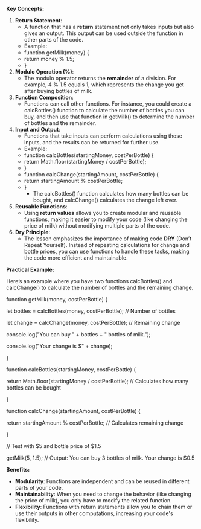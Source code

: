 **Key Concepts:**

1. **Return Statement**:
    - A function that has a **return** statement not only takes inputs but also gives an output. This output can be used outside the function in other parts of the code.
    - Example:
    - function getMilk(money) {
    - return money % 1.5;
    - }
2. **Modulo Operation (%)**:
    - The modulo operator returns the **remainder** of a division. For example, 4 % 1.5 equals 1, which represents the change you get after buying bottles of milk.
3. **Function Composition**:
    - Functions can call other functions. For instance, you could create a calcBottles() function to calculate the number of bottles you can buy, and then use that function in getMilk() to determine the number of bottles and the remainder.
4. **Input and Output**:
    - Functions that take inputs can perform calculations using those inputs, and the results can be returned for further use.
    - Example:
    - function calcBottles(startingMoney, costPerBottle) {
    - return Math.floor(startingMoney / costPerBottle);
    - }
    - function calcChange(startingAmount, costPerBottle) {
    - return startingAmount % costPerBottle;
    - }
        - The calcBottles() function calculates how many bottles can be bought, and calcChange() calculates the change left over.
5. **Reusable Functions**:
    - Using **return values** allows you to create modular and reusable functions, making it easier to modify your code (like changing the price of milk) without modifying multiple parts of the code.
6. **Dry Principle**:
    - The lesson emphasizes the importance of making code **DRY** (Don’t Repeat Yourself). Instead of repeating calculations for change and bottle prices, you can use functions to handle these tasks, making the code more efficient and maintainable.

**Practical Example:**

Here’s an example where you have two functions calcBottles() and calcChange() to calculate the number of bottles and the remaining change.

function getMilk(money, costPerBottle) {

let bottles = calcBottles(money, costPerBottle); // Number of bottles

let change = calcChange(money, costPerBottle); // Remaining change

console.log("You can buy " + bottles + " bottles of milk.");

console.log("Your change is $" + change);

}

function calcBottles(startingMoney, costPerBottle) {

return Math.floor(startingMoney / costPerBottle); // Calculates how many bottles can be bought

}

function calcChange(startingAmount, costPerBottle) {

return startingAmount % costPerBottle; // Calculates remaining change

}

// Test with $5 and bottle price of $1.5

getMilk(5, 1.5); // Output: You can buy 3 bottles of milk. Your change is $0.5

**Benefits:**

- **Modularity**: Functions are independent and can be reused in different parts of your code.
- **Maintainability**: When you need to change the behavior (like changing the price of milk), you only have to modify the related function.
- **Flexibility**: Functions with return statements allow you to chain them or use their outputs in other computations, increasing your code's flexibility.

